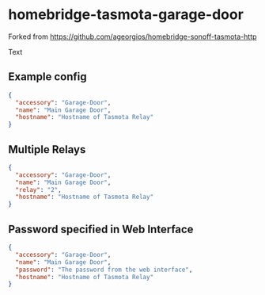 # homebridge-tasmota-garage-door

Forked from https://github.com/ageorgios/homebridge-sonoff-tasmota-http

Text

## Example config

```json
{
  "accessory": "Garage-Door",
  "name": "Main Garage Door",
  "hostname": "Hostname of Tasmota Relay"
}
```

## Multiple Relays

```json
{
  "accessory": "Garage-Door",
  "name": "Main Garage Door",
  "relay": "2",
  "hostname": "Hostname of Tasmota Relay"
}
```

## Password specified in Web Interface

```json
{
  "accessory": "Garage-Door",
  "name": "Main Garage Door",
  "password": "The password from the web interface",
  "hostname": "Hostname of Tasmota Relay"
}
```
